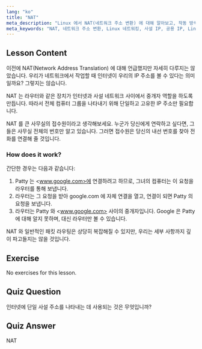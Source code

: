 ```yaml
---
lang: "ko"
title: "NAT"
meta_description: "Linux 에서 NAT(네트워크 주소 변환) 에 대해 알아보고, 작동 방식과 네트워크 보안에서의 역할을 이해합니다. 사설 IP 와 공용 IP 를 이해합니다. Linux 네트워킹 가이드."
meta_keywords: "NAT, 네트워크 주소 변환, Linux 네트워킹, 사설 IP, 공용 IP, Linux 튜토리얼, 초보자 가이드"
---
```


## Lesson Content

이전에 NAT(Network Address Translation) 에 대해 언급했지만 자세히 다루지는 않았습니다. 우리가 네트워크에서 작업할 때 인터넷이 우리의 IP 주소를 볼 수 있다는 의미일까요? 그렇지는 않습니다.

NAT 는 라우터와 같은 장치가 인터넷과 사설 네트워크 사이에서 중개자 역할을 하도록 만듭니다. 따라서 전체 컴퓨터 그룹을 나타내기 위해 단일하고 고유한 IP 주소만 필요합니다.

NAT 를 큰 사무실의 접수원이라고 생각해보세요. 누군가 당신에게 연락하고 싶다면, 그들은 사무실 전체의 번호만 알고 있습니다. 그러면 접수원은 당신의 내선 번호를 찾아 전화를 연결해 줄 것입니다.

### How does it work?

간단한 경우는 다음과 같습니다:

1. Patty 는 <www.google.com>에 연결하려고 하므로, 그녀의 컴퓨터는 이 요청을 라우터를 통해 보냅니다.
2. 라우터는 그 요청을 받아 google.com 에 자체 연결을 열고, 연결이 되면 Patty 의 요청을 보냅니다.
3. 라우터는 Patty 와 <www.google.com> 사이의 중개자입니다. Google 은 Patty 에 대해 알지 못하며, 대신 라우터만 볼 수 있습니다.

NAT 와 일반적인 패킷 라우팅은 상당히 복잡해질 수 있지만, 우리는 세부 사항까지 깊이 파고들지는 않을 것입니다.

## Exercise

No exercises for this lesson.

## Quiz Question

인터넷에 단일 사설 주소를 나타내는 데 사용되는 것은 무엇입니까?

## Quiz Answer

NAT
